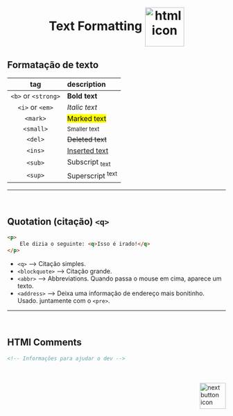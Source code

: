 <h1 align="center">
    Text Formatting
    <img src="https://cdn-icons-png.flaticon.com/512/5273/5273990.png" alt="html icon" width="90px" align="center" >
</h1>

## Formatação de texto

|tag                | description |
|:---:              | :---|
|`<b>` or `<strong>`| <b>Bold text</b>|
|`<i>` or `<em>`    | <i>Italic text</i>|
|`<mark>`           | <mark>Marked text</mark>|
|`<small>`          | <small>Smaller text</small>|
|`<del>`            | <del>Deleted text</del>|
|`<ins>`            | <ins>Inserted text</ins>|
|`<sub>`            | Subscript <sub>text</sub>|
|`<sup>`            | Superscript <sup>text</sup>|

<hr>
<br>

## Quotation (citação) `<q>`
```html
<p>
    Ele dizia o seguinte: <q>Isso é irado!</q>
</p>
```

- `<q>` --> Citação simples.
- `<blockquote>` --> Citação grande.
- `<abbr>` --> Abbreviations. Quando passa o mouse em cima, aparece um texto.
- `<address>` --> Deixa uma informação de endereço mais bonitinho. Usado. juntamente com o `<pre>`.


<hr>
<br>

## HTMl Comments
```html
<!-- Informações para ajudar o dev -->
```


<br>
<br>

<!-- Next page button-->
<a href="https://github.com/lGabrielDev/01.html_css/blob/main/1.HTML/3.using_css/1.using_css.md">
    <img src="https://cdn-icons-png.flaticon.com/512/5553/5553581.png" alt="next button icon" width="60px" align="right">
</a>